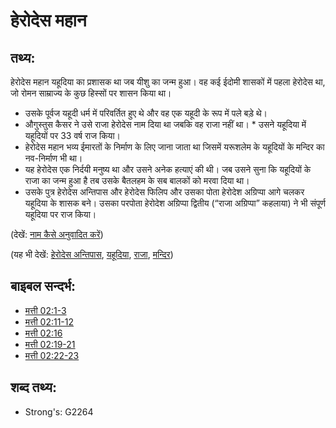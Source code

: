 # हेरोदेस महान #

## तथ्य: ##

हेरोदेस महान यहूदिया का प्रशासक था जब यीशु का जन्म हुआ। वह कई ईदोमी शासकों में पहला हेरोदेस था, जो रोमन साम्राज्य के कुछ हिस्सों पर शासन किया था।

* उसके पूर्वज यहूदी धर्म में परिवर्तित हुए थे और वह एक यहूदी के रूप में पले बड़े थे।
* औगुस्तुस कैसर ने उसे राजा हेरोदेस नाम दिया था जबकि वह राजा नहीं था। *  उसने यहूदिया में यहूदियों पर 33 वर्ष राज किया।
* हेरोदेस महान भव्य ईमारतों के निर्माण के लिए जाना जाता था जिसमें यरूशलेम के यहूदियों के मन्दिर का नव-निर्माण भी था।
* यह हेरोदेस एक निर्दयी मनुष्य था और उसने अनेक हत्याएं की थी। जब उसने सुना कि यहूदियों के राजा का जन्म हुआ है तब उसके बैतलहम के सब बालकों को मरवा दिया था।
* उसके पुत्र हेरोदेस अन्तिपास और हेरोदेस फिलिप और उसका पोता हेरोदेश अग्रिप्पा आगे चलकर यहूदिया के शासक बने। उसका परपोता हेरोदेश अग्रिप्पा द्वितीय (“राजा अग्रिप्पा” कहलाया) ने भी संपूर्ण यहूदिया पर राज किया।

(देखें: [नाम कैसे अनुवादित करें](rc://en/ta/man/translate/translate-names))

(यह भी देखें: [हेरोदेस अन्तिपास](../names/herodantipas.md), [यहूदिया](../names/judea.md), [राजा](../other/king.md), [मन्दिर](../kt/temple.md))

## बाइबल सन्दर्भ: ##

* [मत्ती 02:1-3](rc://en/tn/help/mat/02/01)
* [मत्ती 02:11-12](rc://en/tn/help/mat/02/11)
* [मत्ती 02:16](rc://en/tn/help/mat/02/16)
* [मत्ती 02:19-21](rc://en/tn/help/mat/02/19)
* [मत्ती 02:22-23](rc://en/tn/help/mat/02/22)

## शब्द तथ्य: ##

* Strong's: G2264
